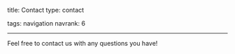 title: Contact
type: contact

tags: navigation
navrank: 6

---

Feel free to contact us with any questions you have!
